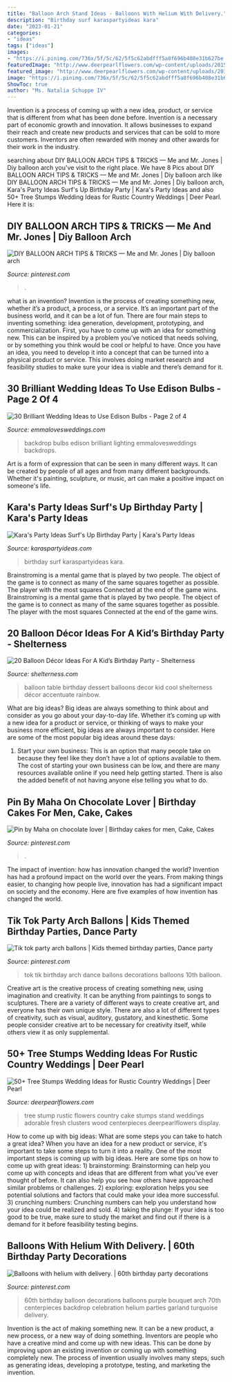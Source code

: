 ```yaml
---
title: "Balloon Arch Stand Ideas - Balloons With Helium With Delivery."
description: "Birthday surf karaspartyideas kara"
date: "2023-01-21"
categories:
- "ideas"
tags: ["ideas"]
images:
- "https://i.pinimg.com/736x/5f/5c/62/5f5c62abdfff5a8f696b408e31b627be.jpg"
featuredImage: "http://www.deerpearlflowers.com/wp-content/uploads/2015/05/tree-stump-cake-stand-is-adorable-with-clusters-of-fresh-flowers-on-the-cake-682x1024.jpg"
featured_image: "http://www.deerpearlflowers.com/wp-content/uploads/2015/05/tree-stump-cake-stand-is-adorable-with-clusters-of-fresh-flowers-on-the-cake-682x1024.jpg"
image: "https://i.pinimg.com/736x/5f/5c/62/5f5c62abdfff5a8f696b408e31b627be.jpg"
ShowToc: true
author: "Ms. Natalia Schuppe IV"
---
```



Invention is a process of coming up with a new idea, product, or service that is different from what has been done before. Invention is a necessary part of economic growth and innovation. It allows businesses to expand their reach and create new products and services that can be sold to more customers. Inventors are often rewarded with money and other awards for their work in the industry.

	

		
searching about DIY BALLOON ARCH TIPS &amp; TRICKS — Me and Mr. Jones | Diy balloon arch you've visit to the right place. We have 8 Pics about DIY BALLOON ARCH TIPS &amp; TRICKS — Me and Mr. Jones | Diy balloon arch like DIY BALLOON ARCH TIPS &amp; TRICKS — Me and Mr. Jones | Diy balloon arch, Kara&#039;s Party Ideas Surf&#039;s Up Birthday Party | Kara&#039;s Party Ideas and also 50+ Tree Stumps Wedding Ideas for Rustic Country Weddings | Deer Pearl. Here it is:
		
    
## DIY BALLOON ARCH TIPS &amp; TRICKS — Me And Mr. Jones | Diy Balloon Arch

<img loading=lazy src="https://i.pinimg.com/736x/5f/5c/62/5f5c62abdfff5a8f696b408e31b627be.jpg" onerror="this.onerror=null;this.src='https://tse2.mm.bing.net/th?id=OIP.e-8HCBJ3saqK4FhBrDkVLQHaJ3&amp;pid=15.1';" alt="DIY BALLOON ARCH TIPS &amp; TRICKS — Me and Mr. Jones | Diy balloon arch">

_Source: pinterest.com_

>. 

	

what is an invention?
Invention is the process of creating something new, whether it’s a product, a process, or a service. It’s an important part of the business world, and it can be a lot of fun.
There are four main steps to inventing something: idea generation, development, prototyping, and commercialization. First, you have to come up with an idea for something new. This can be inspired by a problem you’ve noticed that needs solving, or by something you think would be cool or helpful to have. Once you have an idea, you need to develop it into a concept that can be turned into a physical product or service. This involves doing market research and feasibility studies to make sure your idea is viable and there’s demand for it.

    
## 30 Brilliant Wedding Ideas To Use Edison Bulbs - Page 2 Of 4

<img loading=lazy src="https://emmalovesweddings.com/wp-content/uploads/2017/10/great-lighting-wedding-backdrop-ideas.jpg" onerror="this.onerror=null;this.src='https://tse2.mm.bing.net/th?id=OIP.6nrK-yb1YChJN3wHAzDg4AHaLH&amp;pid=15.1';" alt="30 Brilliant Wedding Ideas to Use Edison Bulbs - Page 2 of 4">

_Source: emmalovesweddings.com_

>backdrop bulbs edison brilliant lighting emmalovesweddings backdrops. 

	

Art is a form of expression that can be seen in many different ways. It can be created by people of all ages and from many different backgrounds. Whether it's painting, sculpture, or music, art can make a positive impact on someone's life.

    
## Kara&#039;s Party Ideas Surf&#039;s Up Birthday Party | Kara&#039;s Party Ideas

<img loading=lazy src="https://karaspartyideas.com/wp-content/uploads/2017/11/Surfs-Up-Birthday-Party-via-Karas-Party-Ideas-KarasPartyIdeas.com7_.jpg" onerror="this.onerror=null;this.src='https://tse4.mm.bing.net/th?id=OIP.T3zjW1uvz5iB8_xEFqR-CQHaLH&amp;pid=15.1';" alt="Kara&#039;s Party Ideas Surf&#039;s Up Birthday Party | Kara&#039;s Party Ideas">

_Source: karaspartyideas.com_

>birthday surf karaspartyideas kara. 

	

Brainstroming is a mental game that is played by two people. The object of the game is to connect as many of the same squares together as possible. The player with the most squares Connected at the end of the game wins. Brainstroming is a mental game that is played by two people. The object of the game is to connect as many of the same squares together as possible. The player with the most squares Connected at the end of the game wins.

    
## 20 Balloon Décor Ideas For A Kid’s Birthday Party - Shelterness

<img loading=lazy src="https://i.shelterness.com/2017/02/14-cool-modern-balloon-arch-over-the-dessert-table.jpg" onerror="this.onerror=null;this.src='https://tse4.mm.bing.net/th?id=OIP.82jjfqRPFSqlWFgrUWaivAHaLH&amp;pid=15.1';" alt="20 Balloon Décor Ideas For A Kid’s Birthday Party - Shelterness">

_Source: shelterness.com_

>balloon table birthday dessert balloons decor kid cool shelterness décor accentuate rainbow. 

	

What are big ideas?
Big ideas are always something to think about and consider as you go about your day-to-day life. Whether it’s coming up with a new idea for a product or service, or thinking of ways to make your business more efficient, big ideas are always important to consider. Here are some of the most popular big ideas around these days:
1. Start your own business: This is an option that many people take on because they feel like they don’t have a lot of options available to them. The cost of starting your own business can be low, and there are many resources available online if you need help getting started. There is also the added benefit of not having anyone else telling you what to do.


    
## Pin By Maha On Chocolate Lover | Birthday Cakes For Men, Cake, Cakes

<img loading=lazy src="https://i.pinimg.com/736x/78/96/89/7896890c818019a06fd34cef8228b4a0.jpg" onerror="this.onerror=null;this.src='https://tse3.mm.bing.net/th?id=OIP.7iiZefXQeidZNjbM2-6blAHaHa&amp;pid=15.1';" alt="Pin by Maha on chocolate lover | Birthday cakes for men, Cake, Cakes">

_Source: pinterest.com_

>. 

	

The impact of invention: how has innovation changed the world?
Invention has had a profound impact on the world over the years. From making things easier, to changing how people live, innovation has had a significant impact on society and the economy. Here are five examples of how invention has changed the world.

    
## Tik Tok Party Arch Ballons | Kids Themed Birthday Parties, Dance Party

<img loading=lazy src="https://i.pinimg.com/736x/1c/5e/aa/1c5eaa229630127c213c72b608678214.jpg" onerror="this.onerror=null;this.src='https://tse1.mm.bing.net/th?id=OIP.VPsOlWwVJr7FteQ_4thF0wHaKx&amp;pid=15.1';" alt="Tik tok party arch ballons | Kids themed birthday parties, Dance party">

_Source: pinterest.com_

>tok tik birthday arch dance ballons decorations balloons 10th balloon. 

	

Creative art is the creative process of creating something new, using imagination and creativity. It can be anything from paintings to songs to sculptures. There are a variety of different ways to create creative art, and everyone has their own unique style. There are also a lot of different types of creativity, such as visual, auditory, gustatory, and kinesthetic. Some people consider creative art to be necessary for creativity itself, while others view it as only supplemental.

    
## 50+ Tree Stumps Wedding Ideas For Rustic Country Weddings | Deer Pearl

<img loading=lazy src="http://www.deerpearlflowers.com/wp-content/uploads/2015/05/tree-stump-cake-stand-is-adorable-with-clusters-of-fresh-flowers-on-the-cake-682x1024.jpg" onerror="this.onerror=null;this.src='https://tse3.mm.bing.net/th?id=OIP.cbM1PZmXXpMESfyuA43B2AHaLH&amp;pid=15.1';" alt="50+ Tree Stumps Wedding Ideas for Rustic Country Weddings | Deer Pearl">

_Source: deerpearlflowers.com_

>tree stump rustic flowers country cake stumps stand weddings adorable fresh clusters wood centerpieces deerpearlflowers display. 

	

How to come up with big ideas: What are some steps you can take to hatch a great idea?
When you have an idea for a new product or service, it's important to take some steps to turn it into a reality. One of the most important steps is coming up with big ideas. Here are some tips on how to come up with great ideas: 1) brainstorming: Brainstorming can help you come up with concepts and ideas that are different from what you've ever thought of before. It can also help you see how others have approached similar problems or challenges. 2) exploring: exploration helps you see potential solutions and factors that could make your idea more successful. 3) crunching numbers: Crunching numbers can help you understand how your idea could be realized and sold. 4) taking the plunge: If your idea is too good to be true, make sure to study the market and find out if there is a demand for it before feasibility testing begins.

    
## Balloons With Helium With Delivery. | 60th Birthday Party Decorations

<img loading=lazy src="https://i.pinimg.com/736x/d8/eb/bb/d8ebbb6c949e30df48e8085e8d763e78.jpg" onerror="this.onerror=null;this.src='https://tse2.mm.bing.net/th?id=OIP.8gUqnvS2K7sxGWKONCDNwgHaH8&amp;pid=15.1';" alt="Balloons with helium with delivery. | 60th birthday party decorations">

_Source: pinterest.com_

>60th birthday balloon decorations balloons purple bouquet arch 70th centerpieces backdrop celebration helium parties garland turquoise delivery. 

	

Invention is the act of making something new. It can be a new product, a new process, or a new way of doing something. Inventors are people who have a creative mind and come up with new ideas. This can be done by improving upon an existing invention or coming up with something completely new. The process of invention usually involves many steps, such as generating ideas, developing a prototype, testing, and marketing the invention.

